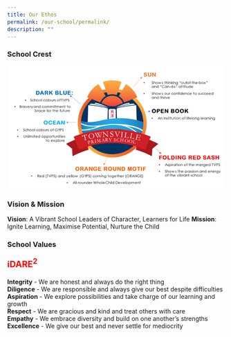 ```yaml
---
title: Our Ethos
permalink: /our-school/permalink/
description: ""
---
```

<h3>School Crest</h3>

![](/images/Logo%20Explainations.png)

<h3>Vision & Mission</h3>

**Vision**: A Vibrant School Leaders of Character, Learners for Life
**Mission**: Ignite Learning, Maximise Potential, Nurture the Child

<h3>School Values</h3>
   

<p style="font-size: 20px; color: red"><strong>iDARE<sup>2</sup></strong></p>

**Integrity** - We are honest and always do the right thing<br>
**Diligence** - We are responsible and always give our best despite difficulties<br>
**Aspiration** - We explore possibilities and take charge of our learning and growth<br>
**Respect** - We are gracious and kind and treat others with care
<br>**Empathy** - We embrace diversity and build on one another’s strengths<br>
**Excellence** - We give our best and never settle for mediocrity